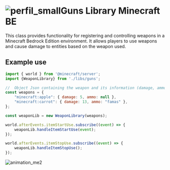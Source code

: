 # ![perfil_small](https://github.com/All4nBK/Guns-Library-Minecraft-BE/assets/101974432/cd5ca498-8625-4da9-a712-4b14b014e2e8)Guns Library Minecraft BE
This class provides functionality for registering and controlling weapons in a Minecraft Bedrock Edition environment. 
It allows players to use weapons and cause damage to entities based on the weapon used.
## Example use
```js
import { world } from '@minecraft/server';
import {WeaponLibrary} from './libs/guns';

//  Object Json containing the weapon and its information (damage, ammo). Remember that the ammo must be a scoreboard for the code to work and the item used must be one that can be consumed.
const weapons = {
    "minecraft:apple": { damage: 5, ammo: null },
    "minecraft:carrot": { damage: 13, ammo: "famas" },
};

const weaponLib = new WeaponLibrary(weapons);

world.afterEvents.itemStartUse.subscribe((event) => {
    weaponLib.handleItemStartUse(event);
});

world.afterEvents.itemStopUse.subscribe((event) => {
    weaponLib.handleItemStopUse();
});
```

![animation_me2](https://github.com/All4nBK/Guns-Library-Minecraft-BE/assets/101974432/0a6117fa-4f05-486f-ba62-05d8722ea525)
